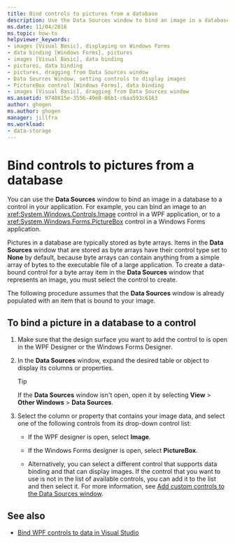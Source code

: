 ```yaml
---
title: Bind controls to pictures from a database
description: Use the Data Sources window to bind an image in a database to a control in your Visual Studio application.
ms.date: 11/04/2016
ms.topic: how-to
helpviewer_keywords:
- images [Visual Basic], displaying on Windows Forms
- data binding [Windows Forms], pictures
- images [Visual Basic], data binding
- pictures, data binding
- pictures, dragging from Data Sources window
- Data Sources Window, setting controls to display images
- PictureBox control [Windows Forms], data binding
- images [Visual Basic], dragging from Data Sources window
ms.assetid: 9748815e-3556-49e8-86b1-c6aa593c6163
author: ghogen
ms.author: ghogen
manager: jillfra
ms.workload:
- data-storage
---
```

# Bind controls to pictures from a database

You can use the **Data Sources** window to bind an image in a database to a control in your application. For example, you can bind an image to an <xref:System.Windows.Controls.Image> control in a WPF application, or to a <xref:System.Windows.Forms.PictureBox> control in a Windows Forms application.

Pictures in a database are typically stored as byte arrays. Items in the **Data Sources** window that are stored as byte arrays have their control type set to **None** by default, because byte arrays can contain anything from a simple array of bytes to the executable file of a large application. To create a data-bound control for a byte array item in the **Data Sources** window that represents an image, you must select the control to create.

The following procedure assumes that the **Data Sources** window is already populated with an item that is bound to your image.

## To bind a picture in a database to a control

1. Make sure that the design surface you want to add the control to is open in the WPF Designer or the Windows Forms Designer.

2. In the **Data Sources** window, expand the desired table or object to display its columns or properties.

   > [!TIP]
   > If the **Data Sources** window isn't open, open it by selecting **View** > **Other Windows** > **Data Sources**.

3. Select the column or property that contains your image data, and select one of the following controls from its drop-down control list:

    - If the WPF designer is open, select **Image**.

    - If the Windows Forms designer is open, select **PictureBox**.

    - Alternatively, you can select a different control that supports data binding and that can display images. If the control that you want to use is not in the list of available controls, you can add it to the list and then select it. For more information, see [Add custom controls to the Data Sources window](../data-tools/add-custom-controls-to-the-data-sources-window.md).

## See also

- [Bind WPF controls to data in Visual Studio](../data-tools/bind-wpf-controls-to-data-in-visual-studio.md)
